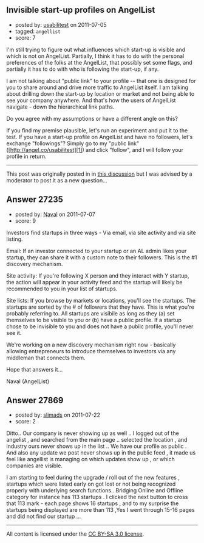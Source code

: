 ## Invisible start-up profiles on AngelList

- posted by: [usabilitest](https://stackexchange.com/users/-1/3024-usabilitest) on 2011-07-05
- tagged: `angellist`
- score: 7

I'm still trying to figure out what influences which start-up is visible and which is not on AngelList. Partially, I think it has to do with the personal preferences of the folks at the AngelList, that possibly set some flags, and partially it has to do with who is following the start-up, if any.

I am not talking about "public link" to your profile -- that one is designed for you to share around and drive more traffic to AngelList itself. I am talking about drilling down the start-up by location or market and not being able to see your company anywhere. And that's how the users of AngelList navigate - down the hierarchical link paths.

Do you agree with my assumptions or have a different angle on this?  

If you find my premise plausible, let's run an experiment and put it to the test. If you have a start-up profile on AngelList and have no followers, let's exchange "followings"? Simply go to my "public link" ([http://angel.co/usabilitest][1]) and click "follow", and I will follow your profile in return.

------------------------------
This post was originally posted in in [this discussion][2] but I was advised by a moderator to post it as a new question...


  [1]: http://angel.co/usabilitest
  [2]: http://answers.onstartups.com/questions/16571/any-experience-with-angellist-as-startup


## Answer 27235

- posted by: [Naval](https://stackexchange.com/users/-1/5642-naval) on 2011-07-07
- score: 9

Investors find startups in three ways - Via email, via site activity and via site listing.

Email: If an investor connected to your startup or an AL admin likes your startup, they can share it with a custom note to their followers. This is the #1 discovery mechanism.

Site activity: If you're following X person and they interact with Y startup, the action will appear in your activity feed and the startup will likely be recommended to you in your list of startups.

Site lists: If you browse by markets or locations, you'll see the startups. The startups are sorted by the # of followers that they have. This is what you're probably referring to. All startups are visibile as long as they (a) set themselves to be visible to you or (b) have a public profile. If a startup chose to be invisible to you and does not have a public profile, you'll never see it.

We're working on a new discovery mechanism right now - basically allowing entrepreneurs to introduce themselves to investors via any middleman that connects them.

Hope that answers it...

Naval (AngelList)


## Answer 27869

- posted by: [slimads](https://stackexchange.com/users/-1/12176-slimads) on 2011-07-22
- score: 2

Ditto.. 
Our company is never showing up as well .. I logged out of the angelist , and searched from the main page .. selected the location , and industry ours never shows up in the list .. We have our profile as public . And also any update we post never shows up in the public feed , it made us feel like angellist is managing on which updates show up , or which companies are visible.

I am starting to feel during the upgrade / roll out of the new features , startups which were listed early on got lost or not being recognized properly with underlying search functions.. Bridging Online and Offline category for instance has 113 startups . I clicked the next button to cross that 113 mark - each page shows 16 startups , and to my surprise the startups being displayed are more than 113 ,Yes I went through 15-16 pages and did not find our startup ...



---

All content is licensed under the [CC BY-SA 3.0 license](https://creativecommons.org/licenses/by-sa/3.0/).
